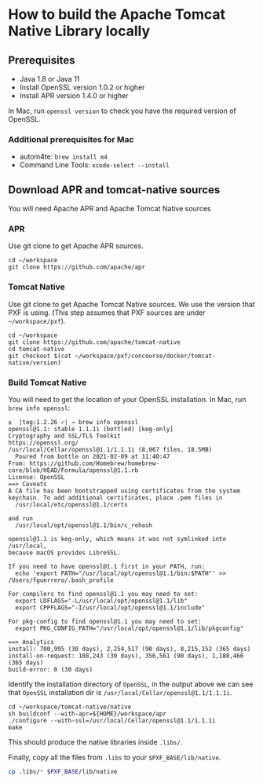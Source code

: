 # How to build the Apache Tomcat Native Library locally

## Prerequisites

- Java 1.8 or Java 11
- Install OpenSSL version 1.0.2 or higher
- Install APR version 1.4.0 or higher

In Mac, run `openssl version` to check you have the required version of OpenSSL.

### Additional prerequisites for Mac

- autom4te: `brew install m4`
- Command Line Tools: `xcode-select --install`

## Download APR and tomcat-native sources

You will need Apache APR and Apache Tomcat Native sources

### APR

Use git clone to get Apache APR sources.

```shell
cd ~/workspace
git clone https://github.com/apache/apr
```

### Tomcat Native

Use git clone to get Apache Tomcat Native sources. We use the version that PXF
is using. (This step assumes that PXF sources are under `~/workspace/pxf`).

```shell
cd ~/workspace
git clone https://github.com/apache/tomcat-native
cd tomcat-native
git checkout $(cat ~/workspace/pxf/concourse/docker/tomcat-native/version)
```

### Build Tomcat Native

You will need to get the location of your OpenSSL installation. In Mac, run
`brew info openssl`:

```shell
±  |tag:1.2.26 ✓| → brew info openssl
openssl@1.1: stable 1.1.1i (bottled) [keg-only]
Cryptography and SSL/TLS Toolkit
https://openssl.org/
/usr/local/Cellar/openssl@1.1/1.1.1i (8,067 files, 18.5MB)
  Poured from bottle on 2021-02-09 at 11:40:47
From: https://github.com/Homebrew/homebrew-core/blob/HEAD/Formula/openssl@1.1.rb
License: OpenSSL
==> Caveats
A CA file has been bootstrapped using certificates from the system
keychain. To add additional certificates, place .pem files in
  /usr/local/etc/openssl@1.1/certs

and run
  /usr/local/opt/openssl@1.1/bin/c_rehash

openssl@1.1 is keg-only, which means it was not symlinked into /usr/local,
because macOS provides LibreSSL.

If you need to have openssl@1.1 first in your PATH, run:
  echo 'export PATH="/usr/local/opt/openssl@1.1/bin:$PATH"' >> /Users/fguerrero/.bash_profile

For compilers to find openssl@1.1 you may need to set:
  export LDFLAGS="-L/usr/local/opt/openssl@1.1/lib"
  export CPPFLAGS="-I/usr/local/opt/openssl@1.1/include"

For pkg-config to find openssl@1.1 you may need to set:
  export PKG_CONFIG_PATH="/usr/local/opt/openssl@1.1/lib/pkgconfig"

==> Analytics
install: 700,995 (30 days), 2,254,517 (90 days), 8,215,152 (365 days)
install-on-request: 108,243 (30 days), 356,561 (90 days), 1,188,466 (365 days)
build-error: 0 (30 days)
```

Identify the installation directory of `OpenSSL`, in the output above we can
see that `OpenSSL` installation dir is `/usr/local/Cellar/openssl@1.1/1.1.1i`.

```shell
cd ~/workspace/tomcat-native/native
sh buildconf --with-apr=${HOME}/workspace/apr
./configure --with-ssl=/usr/local/Cellar/openssl@1.1/1.1.1i
make
```

This should produce the native libraries inside `.libs/`.

Finally, copy all the files from `.libs` to your `$PXF_BASE/lib/native`.

```bash
cp .libs/* $PXF_BASE/lib/native
```